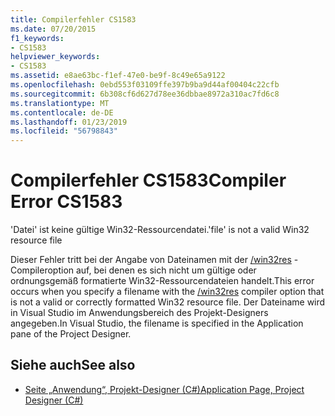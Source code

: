 ```yaml
---
title: Compilerfehler CS1583
ms.date: 07/20/2015
f1_keywords:
- CS1583
helpviewer_keywords:
- CS1583
ms.assetid: e8ae63bc-f1ef-47e0-be9f-8c49e65a9122
ms.openlocfilehash: 0ebd553f03109ffe397b9ba9d44af00404c22cfb
ms.sourcegitcommit: 6b308cf6d627d78ee36dbbae8972a310ac7fd6c8
ms.translationtype: MT
ms.contentlocale: de-DE
ms.lasthandoff: 01/23/2019
ms.locfileid: "56798843"
---
```

# <a name="compiler-error-cs1583"></a><span data-ttu-id="e56cb-102">Compilerfehler CS1583</span><span class="sxs-lookup"><span data-stu-id="e56cb-102">Compiler Error CS1583</span></span>
<span data-ttu-id="e56cb-103">'Datei' ist keine gültige Win32-Ressourcendatei.</span><span class="sxs-lookup"><span data-stu-id="e56cb-103">'file' is not a valid Win32 resource file</span></span>  
  
 <span data-ttu-id="e56cb-104">Dieser Fehler tritt bei der Angabe von Dateinamen mit der [/win32res](../../csharp/language-reference/compiler-options/win32res-compiler-option.md) -Compileroption auf, bei denen es sich nicht um gültige oder ordnungsgemäß formatierte Win32-Ressourcendateien handelt.</span><span class="sxs-lookup"><span data-stu-id="e56cb-104">This error occurs when you specify a filename with the [/win32res](../../csharp/language-reference/compiler-options/win32res-compiler-option.md) compiler option that is not a valid or correctly formatted Win32 resource file.</span></span> <span data-ttu-id="e56cb-105">Der Dateiname wird in Visual Studio im Anwendungsbereich des Projekt-Designers angegeben.</span><span class="sxs-lookup"><span data-stu-id="e56cb-105">In Visual Studio, the filename is specified in the Application pane of the Project Designer.</span></span>  
  
## <a name="see-also"></a><span data-ttu-id="e56cb-106">Siehe auch</span><span class="sxs-lookup"><span data-stu-id="e56cb-106">See also</span></span>

- [<span data-ttu-id="e56cb-107">Seite „Anwendung“, Projekt-Designer (C#)</span><span class="sxs-lookup"><span data-stu-id="e56cb-107">Application Page, Project Designer (C#)</span></span>](/visualstudio/ide/reference/application-page-project-designer-csharp)
